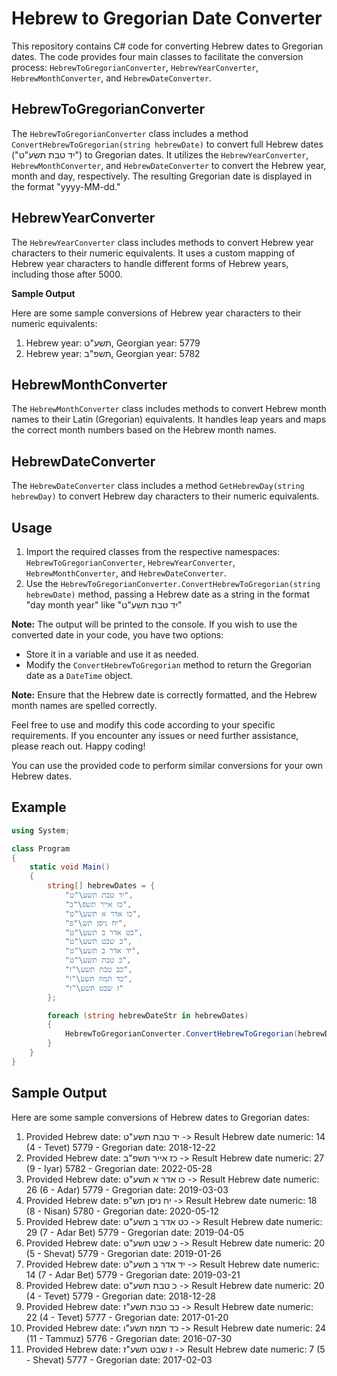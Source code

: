 # Hebrew to Gregorian Date Converter

This repository contains C# code for converting Hebrew dates to Gregorian dates. The code provides four main classes to facilitate the conversion process: `HebrewToGregorianConverter`, `HebrewYearConverter`, `HebrewMonthConverter`, and `HebrewDateConverter`.

## HebrewToGregorianConverter

The `HebrewToGregorianConverter` class includes a method `ConvertHebrewToGregorian(string hebrewDate)` to convert full Hebrew dates ("יד טבת תשע\"ט") to Gregorian dates. It utilizes the `HebrewYearConverter`, `HebrewMonthConverter`, and `HebrewDateConverter` to convert the Hebrew year, month and day, respectively. The resulting Gregorian date is displayed in the format "yyyy-MM-dd."

## HebrewYearConverter

The `HebrewYearConverter` class includes methods to convert Hebrew year characters to their numeric equivalents. It uses a custom mapping of Hebrew year characters to handle different forms of Hebrew years, including those after 5000.

**Sample Output**

Here are some sample conversions of Hebrew year characters to their numeric equivalents:

1. Hebrew year: תשע"ט, Georgian year: 5779
2. Hebrew year: תשפ"ב, Georgian year: 5782

## HebrewMonthConverter

The `HebrewMonthConverter` class includes methods to convert Hebrew month names to their Latin (Gregorian) equivalents. It handles leap years and maps the correct month numbers based on the Hebrew month names.

## HebrewDateConverter

The `HebrewDateConverter` class includes a method `GetHebrewDay(string hebrewDay)` to convert Hebrew day characters to their numeric equivalents.

## Usage

1. Import the required classes from the respective namespaces: `HebrewToGregorianConverter`, `HebrewYearConverter`, `HebrewMonthConverter`, and `HebrewDateConverter`.
2. Use the `HebrewToGregorianConverter.ConvertHebrewToGregorian(string hebrewDate)` method, passing a Hebrew date as a string in the format "day month year" like "יד טבת תשע\"ט"

**Note:** The output will be printed to the console. If you wish to use the converted date in your code, you have two options:
- Store it in a variable and use it as needed.
- Modify the `ConvertHebrewToGregorian` method to return the Gregorian date as a `DateTime` object.

**Note:** Ensure that the Hebrew date is correctly formatted, and the Hebrew month names are spelled correctly.

Feel free to use and modify this code according to your specific requirements. If you encounter any issues or need further assistance, please reach out. Happy coding!

You can use the provided code to perform similar conversions for your own Hebrew dates.

## Example

```csharp
using System;

class Program
{
    static void Main()
    {
        string[] hebrewDates = {
            "יד טבת תשע\"ט",
            "כז אייר תשפ\"ב",
            "כו אדר א תשע\"ט",
            "יח ניסן תש\"פ",
            "כט אדר ב תשע\"ט",
            "כ שבט תשע\"ט",
            "יד אדר ב תשע\"ט",
            "כ טבת תשע\"ט",
            "כב טבת תשע\"ז",
            "כד תמוז תשע\"ו",
            "ז שבט תשע\"ז"
        };

        foreach (string hebrewDateStr in hebrewDates)
        {
            HebrewToGregorianConverter.ConvertHebrewToGregorian(hebrewDateStr);
        }
    }
}

```

## Sample Output

Here are some sample conversions of Hebrew dates to Gregorian dates:

1. Provided Hebrew date: יד טבת תשע"ט -> Result Hebrew date numeric: 14 (4 - Tevet) 5779 - Gregorian date: 2018-12-22
2. Provided Hebrew date: כז אייר תשפ"ב -> Result Hebrew date numeric: 27 (9 - Iyar) 5782 - Gregorian date: 2022-05-28
3. Provided Hebrew date: כו אדר א תשע"ט -> Result Hebrew date numeric: 26 (6 - Adar) 5779 - Gregorian date: 2019-03-03
4. Provided Hebrew date: יח ניסן תש"פ -> Result Hebrew date numeric: 18 (8 - Nisan) 5780 - Gregorian date: 2020-05-12
5. Provided Hebrew date: כט אדר ב תשע"ט -> Result Hebrew date numeric: 29 (7 - Adar Bet) 5779 - Gregorian date: 2019-04-05
6. Provided Hebrew date: כ שבט תשע"ט -> Result Hebrew date numeric: 20 (5 - Shevat) 5779 - Gregorian date: 2019-01-26
7. Provided Hebrew date: יד אדר ב תשע"ט -> Result Hebrew date numeric: 14 (7 - Adar Bet) 5779 - Gregorian date: 2019-03-21
8. Provided Hebrew date: כ טבת תשע"ט -> Result Hebrew date numeric: 20 (4 - Tevet) 5779 - Gregorian date: 2018-12-28
9. Provided Hebrew date: כב טבת תשע"ז -> Result Hebrew date numeric: 22 (4 - Tevet) 5777 - Gregorian date: 2017-01-20
10. Provided Hebrew date: כד תמוז תשע"ו -> Result Hebrew date numeric: 24 (11 - Tammuz) 5776 - Gregorian date: 2016-07-30
11. Provided Hebrew date: ז שבט תשע"ז -> Result Hebrew date numeric: 7 (5 - Shevat) 5777 - Gregorian date: 2017-02-03

